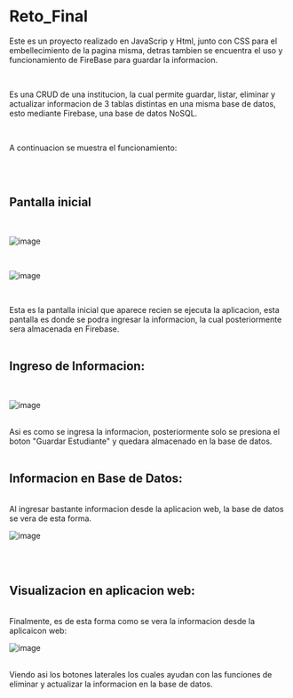 # Reto_Final

Este es un proyecto realizado en JavaScrip y Html, junto con CSS para el embellecimiento de la pagina misma, detras tambien se encuentra el uso y funcionamiento de FireBase para guardar la informacion.

<br />

Es una CRUD de una institucion, la cual permite guardar, listar, eliminar y actualizar informacion de 3 tablas distintas en una misma base de datos, esto mediante Firebase, una base de datos NoSQL.

<br />

A continuacion se muestra el funcionamiento:

<br />
<br />

## Pantalla inicial

<br />

![image](https://user-images.githubusercontent.com/110188177/201831647-24274618-ea3e-4614-9bb0-f6ace4359266.png)

<br />

![image](https://user-images.githubusercontent.com/110188177/201831568-089a29f3-3c05-40fe-a181-f471810ba91e.png)

<br />

Esta es la pantalla inicial que aparece recien se ejecuta la aplicacion, esta pantalla es donde se podra ingresar la informacion, la cual posteriormente sera almacenada en Firebase.
<br />
<br />

## Ingreso de Informacion:

<br />

![image](https://user-images.githubusercontent.com/110188177/201831887-755ae34e-9f6b-4124-9f32-e232c00c97bc.png)

<br />
Asi es como se ingresa la informacion, posteriormente solo se presiona el boton "Guardar Estudiante" y quedara almacenado en la base de datos.
<br />
<br />

## Informacion en Base de Datos:

<br />
Al ingresar bastante informacion desde la aplicacion web, la base de datos se vera de esta forma.
<br />

![image](https://user-images.githubusercontent.com/110188177/201832026-985ae97a-0339-4c04-bcf3-9c2e44f0206b.png)

<br />
<br />

## Visualizacion en aplicacion web:

<br />
Finalmente, es de esta forma como se vera la informacion desde la aplicaicon web:
<br />

![image](https://user-images.githubusercontent.com/110188177/201832331-388993fd-22d0-411f-bf96-10c4c1fd8cfa.png)

<br />
Viendo asi los botones laterales los cuales ayudan con las funciones de eliminar y actualizar la informacion en la base de datos.







